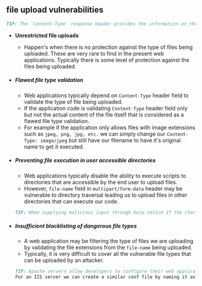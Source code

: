 ## file upload vulnerabilities

```markdown
TIP: The `Content-Type` response header provides the information on the type of file being uploaded. If the header isn't being explicitly set by the server (application code) there could be problem. 
```

- **Unrestricted file uploads** 

  - Happen's when there is no protection against the type of files being uploaded. These are very rare to find in the present web applications. Typically there is some level of protection against the files being uploaded.  

- ##### Flawed file type validation

  - Web applications typically depend on `Content-Type` header field to validate the type of file being uploaded. 
  - If the application code is validating `Content-Type` header field only but not the actual content of the file itself that is considered as a flawed file type validation. 
  - For example if the application only allows files with image extensions such as `jpeg, png, jpg, etc.` we can simply change our `Content-Type: image/jpeg` but still have our filename to have it's original name to get it executed. 

- ##### Preventing file execution in user accessible directories

  - Web applications typically disable the ability to execute scripts to directories that are accessible by the end user to upload files. 
  - However, `file-name` field in `multipart/form-data` header may be vulnerable to directory traversal leading us to upload files in other directories that can execute our code. 

  ```markdown
  TIP: When supplying malicious input through burp notice if the characters are being decoded by the server. In such cases url encode the malicious input will result in decoding it to the input we are expecting to pass on to the application. 
  ```

- ##### Insufficient blacklisting of dangerous file types

  - A web application may be filtering the type of files we are uploading by validating the file extensions from the `file-name` being uploaded. 
  - Typically, it is very difficult to cover all the vulnerable file types that can be uploaded by an attacker. 

  ```markdown
  TIP: Apache servers allow developers to configure their web applications at a global level by modifying `/etc/apache2/apache2.conf` file. Alternatively, developers can also add conf files in the individual directories by creating a new `.htaccess` configuration file. 
  For an IIS server we can create a similar conf file by naming it as `web.config`.
  ```

  